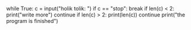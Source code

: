 while True:
    c = input("holik tolik: ")
    if c == "stop":
        break
    if len(c) < 2:
        print("write more")
        continue
    if len(c) > 2:
        print(len(c))
        continue
print("the program is finished")

